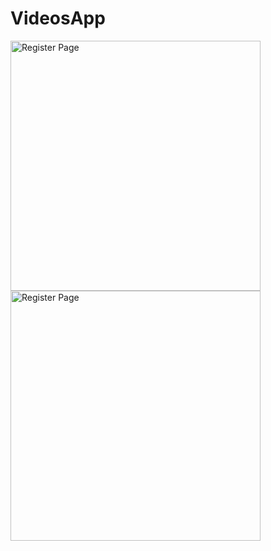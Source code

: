# VideosApp



<img src="MicrophoneUI/ss/main.png" alt="Register Page" width="400"/>

<img src="MicrophoneUI/ss/main.png" alt="Register Page" width="400"/>
